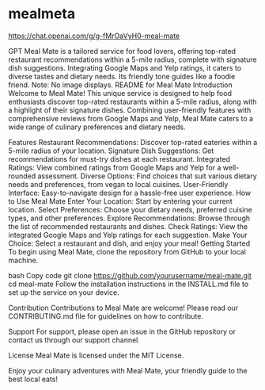 # mealmeta

https://chat.openai.com/g/g-fMrOaVyH0-meal-mate


GPT Meal Mate is a tailored service for food lovers, offering top-rated restaurant recommendations within a 5-mile radius, complete with signature dish suggestions. Integrating Google Maps and Yelp ratings, it caters to diverse tastes and dietary needs. Its friendly tone guides like a foodie friend. Note: No image displays.
README for Meal Mate
Introduction
Welcome to Meal Mate! This unique service is designed to help food enthusiasts discover top-rated restaurants within a 5-mile radius, along with a highlight of their signature dishes. Combining user-friendly features with comprehensive reviews from Google Maps and Yelp, Meal Mate caters to a wide range of culinary preferences and dietary needs.

Features
Restaurant Recommendations: Discover top-rated eateries within a 5-mile radius of your location.
Signature Dish Suggestions: Get recommendations for must-try dishes at each restaurant.
Integrated Ratings: View combined ratings from Google Maps and Yelp for a well-rounded assessment.
Diverse Options: Find choices that suit various dietary needs and preferences, from vegan to local cuisines.
User-Friendly Interface: Easy-to-navigate design for a hassle-free user experience.
How to Use Meal Mate
Enter Your Location: Start by entering your current location.
Select Preferences: Choose your dietary needs, preferred cuisine types, and other preferences.
Explore Recommendations: Browse through the list of recommended restaurants and dishes.
Check Ratings: View the integrated Google Maps and Yelp ratings for each suggestion.
Make Your Choice: Select a restaurant and dish, and enjoy your meal!
Getting Started
To begin using Meal Mate, clone the repository from GitHub to your local machine.

bash
Copy code
git clone https://github.com/yourusername/meal-mate.git
cd meal-mate
Follow the installation instructions in the INSTALL.md file to set up the service on your device.

Contribution
Contributions to Meal Mate are welcome! Please read our CONTRIBUTING.md file for guidelines on how to contribute.

Support
For support, please open an issue in the GitHub repository or contact us through our support channel.

License
Meal Mate is licensed under the MIT License.

Enjoy your culinary adventures with Meal Mate, your friendly guide to the best local eats!




